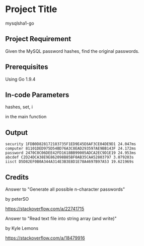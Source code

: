 # Project Title

mysqlsha1-go

## Project Requirement

Given the MySQL password hashes, find the original passwords.

## Prerequisites

Using Go 1.9.4

## In-code Parameters

hashes, set, i

in the main function

## Output

```
security 1FDB0D828172183735F1ED9E45E6AF3CE04DE9D1 24.047ms
computer 81101DED975D54BD76A3C8EAD293597AE9BB143F 24.172ms
password 2470C0C06DEE42FD1618BB99005ADCA2EC9D1E19 24.953ms
abcdef C2D24DCA38E9E862098B85BF0AB35CAA52803797 3.079203s
iisct D5D82EF0B0A344A314E3B3E8D1E78A4697B97A53 19.621969s
```

## Credits

Answer to "Generate all possible n-character passwords"

by peterSO

https://stackoverflow.com/a/22741715

Answer to "Read text file into string array (and write)"

by Kyle Lemons

https://stackoverflow.com/a/18479916